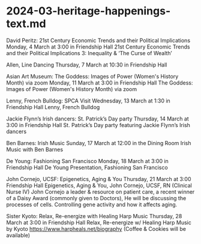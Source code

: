 # 2024-03-heritage-happenings-text.md

David Peritz: 21st Century Economic Trends and their Political Implications
Monday, 4 March at 3:00 in Friendship Hall
21st Century Economic Trends and their Political Implications 3: Inequality & ‘The Curse of Wealth’

Allen, Line Dancing
Thursday, 7 March at 10:30 in Friendship Hall

Asian Art Museum: The Goddess: Images of Power (Women's History Month) via zoom
Monday, 11 March at 3:00 in Friendship Hall
The Goddess: Images of Power (Women's History Month) via zoom

Lenny, French Bulldog: SPCA Visit
Wednesday, 13 March at 1:30 in Friendship Hall
Lenny, French Bulldog

Jackie Flynn’s Irish dancers: St. Patrick’s Day party
Thursday, 14 March at 3:00 in Friendship Hall
St. Patrick’s Day party featuring Jackie Flynn’s Irish dancers

Ben Barnes: Irish Music
Sunday, 17 March at 12:00 in the Dining Room
Irish Music with Ben Barnes

De Young: Fashioning San Francisco
Monday, 18 March at 3:00 in Friendship Hall
De Young Presentation, Fashioning San Francisco

John Cornejo, UCSF: Epigenetics, Aging & You
Thursday, 21 March at 3:00 Friendship Hall
Epigenetics, Aging & You, John Cornejo, UCSF, RN (Clinical
Nurse IV) John Cornejo a leader & resource on patient care, a recent winner of a Daisy Award (commonly given to Doctors), He will be discussing the processes of cells. Controlling gene activity and how it affects aging.

Sister Kyoto: Relax, Re-energize with Healing Harp Music
Thursday, 28 March at 3:00 in Friendship Hall
Relax, Re-energize w/ Healing Harp Music by Kyoto
https://www.harpheals.net/biography
(Coffee & Cookies will be available)

